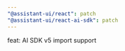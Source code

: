 ```yaml
---
"@assistant-ui/react": patch
"@assistant-ui/react-ai-sdk": patch
---
```


feat: AI SDK v5 import support
